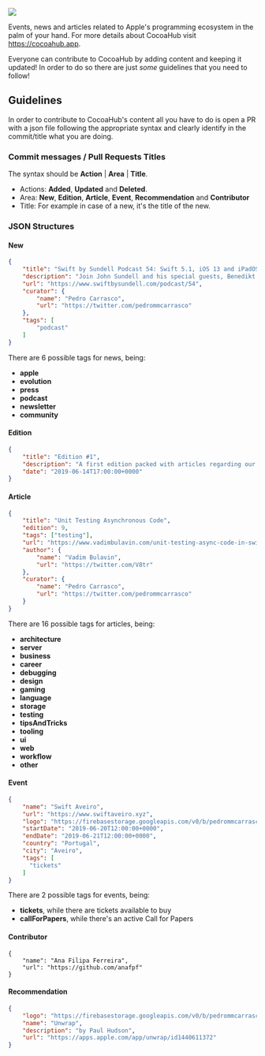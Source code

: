 ![](https://github.com/pedrommcarrasco/Cocoahub.content/blob/master/banner.jpg?raw=true)

Events, news and articles related to Apple's programming ecosystem in the palm of your hand. For more details about CocoaHub visit https://cocoahub.app.

Everyone can contribute to CocoaHub by adding content and keeping it updated! In order to do so there are just *some* guidelines that you need to follow!

## Guidelines

In order to contribute to CocoaHub's content all you have to do is open a PR with a json file following the appropriate syntax and clearly identify in the commit/title what you are doing.

### Commit messages / Pull Requests Titles

The syntax should be **Action** | **Area** | **Title**.

* Actions: **Added**, **Updated** and **Deleted**.
* Area: **New**, **Edition**, **Article**, **Event**, **Recommendation** and **Contributor**
* Title: For example in case of a new, it's the title of the new. 

### JSON Structures

#### New

```json
{
    "title": "Swift by Sundell Podcast 54: Swift 5.1, iOS 13 and iPadOS",
    "description": "Join John Sundell and his special guests, Benedikt Terhechte & Bas Broek, and hear them talking about iOS 13, iPadOS, Swift 5.1 and much more!",
    "url": "https://www.swiftbysundell.com/podcast/54",
    "curator": {
        "name": "Pedro Carrasco",
        "url": "https://twitter.com/pedrommcarrasco"
    },
    "tags": [
        "podcast"
    ]
}
```

There are 6 possible tags for news, being:

* **apple**
* **evolution**
* **press**
* **podcast**
* **newsletter**
* **community**

#### Edition

```json
{
    "title": "Edition #1",
    "description": "A first edition packed with articles regarding our new toys from WWDC 2019.",
    "date": "2019-06-14T17:00:00+0000"
}

```

#### Article

```json
{
    "title": "Unit Testing Asynchronous Code",
    "edition": 9,
    "tags": ["testing"],
    "url": "https://www.vadimbulavin.com/unit-testing-async-code-in-swift/",
    "author": {
        "name": "Vadim Bulavin",
        "url": "https://twitter.com/V8tr"
    },
    "curator": {
        "name": "Pedro Carrasco",
        "url": "https://twitter.com/pedrommcarrasco"
    }
}
```

There are 16 possible tags for articles, being:

* **architecture**
* **server**
* **business**
* **career**
* **debugging**
* **design**
* **gaming**
* **language**
* **storage**
* **testing**
* **tipsAndTricks**
* **tooling**
* **ui**
* **web**
* **workflow**
* **other**

#### Event

```json
{
    "name": "Swift Aveiro",
    "url": "https://www.swiftaveiro.xyz",
    "logo": "https://firebasestorage.googleapis.com/v0/b/pedrommcarrasco-cocoahub.appspot.com/o/events%2Fswiftaveiro.jpg?alt=media&token=77ee75b3-a4fe-433c-baab-ba6e4d356b46",
    "startDate": "2019-06-20T12:00:00+0000",
    "endDate": "2019-06-21T12:00:00+0000",
    "country": "Portugal",
    "city": "Aveiro",
    "tags": [
      "tickets"
    ]
}
```

There are 2 possible tags for events, being:

- **tickets**, while there are tickets available to buy
- **callForPapers**, while there's an active Call for Papers

#### Contributor

```jso
{
    "name": "Ana Filipa Ferreira",
    "url": "https://github.com/anafpf"
}
```

#### Recommendation

```json
{
    "logo": "https://firebasestorage.googleapis.com/v0/b/pedrommcarrasco-cocoahub.appspot.com/o/recommendations%2Funwrap.jpg?alt=media&token=1847e83e-98a8-48e4-af53-86d467875af2",
    "name": "Unwrap",
    "description": "by Paul Hudson",
    "url": "https://apps.apple.com/app/unwrap/id1440611372"
}
```

